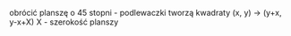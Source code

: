 obrócić planszę o 45 stopni - podlewaczki tworzą kwadraty
(x, y) -> (y+x, y-x+X)
X - szerokość planszy
